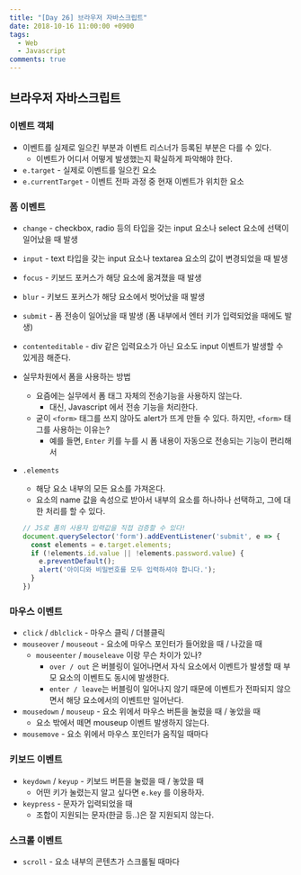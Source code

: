 ```yaml
---
title: "[Day 26] 브라우저 자바스크립트"
date: 2018-10-16 11:00:00 +0900
tags:
  - Web
  - Javascript
comments: true
---
```


## 브라우저 자바스크립트

### 이벤트 객체

- 이벤트를 실제로 일으킨 부분과 이벤트 리스너가 등록된 부분은 다를 수 있다.
  - 이벤트가 어디서 어떻게 발생했는지 확실하게 파악해야 한다.
- `e.target` - 실제로 이벤트를 일으킨 요소
- `e.currentTarget` - 이벤트 전파 과정 중 현재 이벤트가 위치한 요소

### 폼 이벤트

- `change` - checkbox, radio 등의 타입을 갖는 input 요소나 select 요소에 선택이 일어났을 때 발생

- `input` - text 타입을 갖는 input 요소나 textarea 요소의 값이 변경되었을 때 발생

- `focus` - 키보드 포커스가 해당 요소에 옮겨졌을 때 발생

- `blur` - 키보드 포커스가 해당 요소에서 벗어났을 때 발생

- `submit` - 폼 전송이 일어났을 때 발생 (폼 내부에서 엔터 키가 입력되었을 때에도 발생)

- `contenteditable` - div 같은 입력요소가 아닌 요소도 input 이벤트가 발생할 수 있게끔 해준다.

- 실무차원에서 폼을 사용하는 방법

  - 요즘에는 실무에서 폼 태그 자체의 전송기능을 사용하지 않는다.
    - 대신, Javascript 에서 전송 기능을 처리한다.
  - 굳이 `<form>` 태그를 쓰지 않아도 alert가 뜨게 만들 수 있다. 하지만, `<form>` 태그를 사용하는 이유는?
    - 예를 들면, `Enter` 키를 누를 시 폼 내용이 자동으로 전송되는 기능이 편리해서

- `.elements`

  - 해당 요소 내부의 모든 요소를 가져온다.
  - 요소의 name 값을 속성으로 받아서 내부의 요소를 하나하나 선택하고, 그에 대한 처리를 할 수 있다.

  ```js
  // JS로 폼의 사용자 입력값을 직접 검증할 수 있다!
  document.querySelector('form').addEventListener('submit', e => {
    const elements = e.target.elements;
    if (!elements.id.value || !elements.password.value) {
      e.preventDefault();
      alert('아이디와 비밀번호를 모두 입력하셔야 합니다.');
    }
  })
  ```

### 마우스 이벤트

- `click` / `dblclick` - 마우스 클릭 / 더블클릭
- `mouseover` / `mouseout` - 요소에 마우스 포인터가 들어왔을 때 / 나갔을 때
  - `mouseenter` / `mouseleave` 이랑 무슨 차이가 있나?
    - `over / out` 은 버블링이 일어나면서 자식 요소에서 이벤트가 발생할 때 부모 요소의 이벤트도 동시에 발생한다.
    - `enter / leave`는 버블링이 일어나지 않기 때문에 이벤트가 전파되지 않으면서 해당 요소에서의 이벤트만 일어난다.
- `mousedown` / `mouseup` - 요소 위에서 마우스 버튼을 눌렀을 때 / 놓았을 때
  - 요소 밖에서 떼면 mouseup 이벤트 발생하지 않는다.
- `mousemove` - 요소 위에서 마우스 포인터가 움직일 때마다

### 키보드 이벤트

- `keydown` / `keyup` - 키보드 버튼을 눌렀을 때 / 놓았을 때
  - 어떤 키가 눌렸는지 알고 싶다면 `e.key` 를 이용하자.
- `keypress` - 문자가 입력되었을 때
  - 조합이 지원되는 문자(한글 등..)은 잘 지원되지 않는다.

### 스크롤 이벤트

- `scroll` - 요소 내부의 콘텐츠가 스크롤될 때마다